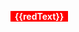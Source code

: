 <span style="font-weight: bold; background-color: red; color: white">&nbsp;&nbsp;{{redText}}&nbsp;&nbsp;</span>